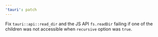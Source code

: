 ```yaml
---
'tauri': patch
---
```


Fix `tauri::api::read_dir` and the JS API `fs.readDir` failing if one of the children was not accessible when `recursive` option was `true`.
